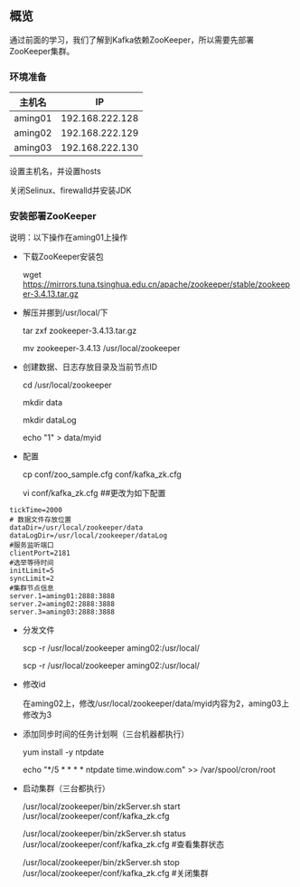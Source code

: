 ## 概览

通过前面的学习，我们了解到Kafka依赖ZooKeeper，所以需要先部署ZooKeeper集群。

### 环境准备

主机名 | IP 
-------|----
aming01|192.168.222.128
aming02|192.168.222.129
aming03|192.168.222.130

设置主机名，并设置hosts

关闭Selinux、firewalld并安装JDK

### 安装部署ZooKeeper

说明：以下操作在aming01上操作

* 下载ZooKeeper安装包

	wget https://mirrors.tuna.tsinghua.edu.cn/apache/zookeeper/stable/zookeeper-3.4.13.tar.gz

* 解压并挪到/usr/local/下

	tar zxf zookeeper-3.4.13.tar.gz
	
	mv zookeeper-3.4.13 /usr/local/zookeeper

* 创建数据、日志存放目录及当前节点ID

	cd /usr/local/zookeeper

	mkdir data 
	
	mkdir dataLog

	echo "1" > data/myid 

* 配置

	cp conf/zoo_sample.cfg conf/kafka_zk.cfg

	vi conf/kafka_zk.cfg  ##更改为如下配置

```
tickTime=2000
# 数据文件存放位置
dataDir=/usr/local/zookeeper/data
dataLogDir=/usr/local/zookeeper/dataLog
#服务监听端口
clientPort=2181
#选举等待时间
initLimit=5
syncLimit=2
#集群节点信息
server.1=aming01:2888:3888
server.2=aming02:2888:3888
server.3=aming03:2888:3888
```	

* 分发文件

	scp -r /usr/local/zookeeper  aming02:/usr/local/

	scp -r /usr/local/zookeeper  aming02:/usr/local/

* 修改id

	在aming02上，修改/usr/local/zookeeper/data/myid内容为2，aming03上修改为3

* 添加同步时间的任务计划啊（三台机器都执行）

	yum install -y ntpdate
	
	echo "*/5 * * * * ntpdate time.window.com" >> /var/spool/cron/root

* 启动集群（三台都执行）

	/usr/local/zookeeper/bin/zkServer.sh start /usr/local/zookeeper/conf/kafka_zk.cfg 

	/usr/local/zookeeper/bin/zkServer.sh status /usr/local/zookeeper/conf/kafka_zk.cfg  #查看集群状态
	
	/usr/local/zookeeper/bin/zkServer.sh stop /usr/local/zookeeper/conf/kafka_zk.cfg  #关闭集群
	
